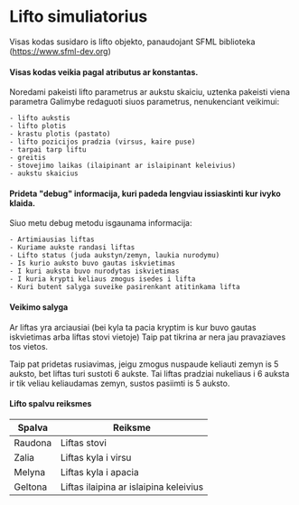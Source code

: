 # Lifto simuliatorius

Visas kodas susidaro is lifto objekto, panaudojant SFML biblioteka (https://www.sfml-dev.org)


#### Visas kodas veikia pagal atributus ar konstantas.
Noredami pakeisti lifto parametrus ar aukstu skaiciu, uztenka pakeisti viena parametra
Galimybe redaguoti siuos parametrus, nenukenciant veikimui:
```
- lifto aukstis
- lifto plotis
- krastu plotis (pastato)
- lifto pozicijos pradzia (virsus, kaire puse)
- tarpai tarp liftu
- greitis
- stovejimo laikas (ilaipinant ar islaipinant keleivius)
- aukstu skaicius
```

#### Prideta "debug" informacija, kuri padeda lengviau issiaskinti kur ivyko klaida.
Siuo metu debug metodu isgaunama informacija:
```
- Artimiausias liftas
- Kuriame aukste randasi liftas
- Lifto status (juda aukstyn/zemyn, laukia nurodymu)
- Is kurio auksto buvo gautas iskvietimas
- I kuri auksta buvo nurodytas iskvietimas
- I kuria krypti keliaus zmogus isedes i lifta 
- Kuri butent salyga suveike pasirenkant atitinkama lifta
```

#### Veikimo salyga

Ar liftas yra arciausiai (bei kyla ta pacia kryptim is kur buvo gautas iskvietimas arba liftas stovi vietoje)
Taip pat tikrina ar nera jau pravaziaves tos vietos.

Taip pat pridetas rusiavimas, jeigu zmogus nuspaude keliauti zemyn is 5 auksto, bet liftas turi sustoti 6 aukste.
Tai liftas pradziai nukeliaus i 6 auksta ir tik veliau keliaudamas zemyn, sustos pasiimti is 5 auksto.

#### Lifto spalvu reiksmes
| Spalva | Reiksme |
| ------ | ------ |
| Raudona | Liftas stovi |
| Zalia | Liftas kyla i virsu |
| Melyna | Liftas kyla i apacia |
| Geltona | Liftas ilaipina ar islaipina keleivius |

